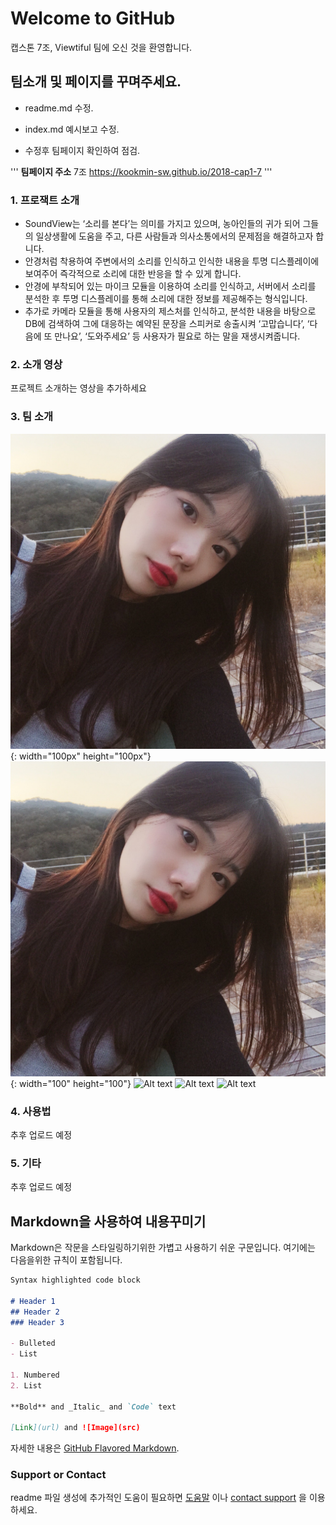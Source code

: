 # Welcome to GitHub

캡스톤 7조, Viewtiful 팀에 오신 것을 환영합니다.

## 팀소개 및 페이지를 꾸며주세요.

- readme.md 수정.

- index.md 예시보고 수정.

- 수정후 팀페이지 확인하여 점검.

'''
**팀페이지 주소**
7조
https://kookmin-sw.github.io/2018-cap1-7
'''


### 1. 프로잭트 소개
- SoundView는 ‘소리를 본다’는 의미를 가지고 있으며, 농아인들의 귀가 되어 그들의 일상생활에 도움을 주고, 다른 사람들과 의사소통에서의 문제점을 해결하고자 합니다. 
- 안경처럼 착용하여 주변에서의 소리를 인식하고 인식한 내용을 투명 디스플레이에 보여주어 즉각적으로 소리에 대한 반응을 할 수 있게 합니다. 
- 안경에 부착되어 있는 마이크 모듈을 이용하여 소리를 인식하고, 서버에서 소리를 분석한 후 투명 디스플레이를 통해 소리에 대한 정보를 제공해주는 형식입니다.
- 추가로 카메라 모듈을 통해 사용자의 제스처를 인식하고, 분석한 내용을 바탕으로 DB에 검색하여 그에 대응하는 예약된 문장을 스피커로 송출시켜 ‘고맙습니다’, ‘다음에 또 만나요’, ‘도와주세요’  등 사용자가 필요로 하는 말을 재생시켜줍니다.

### 2. 소개 영상

프로젝트 소개하는 영상을 추가하세요

### 3. 팀 소개
![Image](./images/gaeul.jpeg "gaeul"){: width="100px" height="100px"}
![Alt text](images/gaeul.jpeg "gaeul"){: width="100" height="100"}
![Alt text](../images/SV_experience/180110/yelp.jpeg "yelp logo")
![Alt text](../images/SV_experience/180110/yelp.jpeg "yelp logo")
![Alt text](../images/SV_experience/180110/yelp.jpeg "yelp logo")


### 4. 사용법

추후 업로드 예정

### 5. 기타

추후 업로드 예정

## Markdown을 사용하여 내용꾸미기

Markdown은 작문을 스타일링하기위한 가볍고 사용하기 쉬운 구문입니다. 여기에는 다음을위한 규칙이 포함됩니다.

```markdown
Syntax highlighted code block

# Header 1
## Header 2
### Header 3

- Bulleted
- List

1. Numbered
2. List

**Bold** and _Italic_ and `Code` text

[Link](url) and ![Image](src)
```

자세한 내용은 [GitHub Flavored Markdown](https://guides.github.com/features/mastering-markdown/).

### Support or Contact

readme 파일 생성에 추가적인 도움이 필요하면 [도움말](https://help.github.com/articles/about-readmes/) 이나 [contact support](https://github.com/contact) 을 이용하세요.
